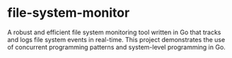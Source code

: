 # file-system-monitor
A robust and efficient file system monitoring tool written in Go that tracks and logs file system events in real-time. This project demonstrates the use of concurrent programming patterns and system-level programming in Go.
